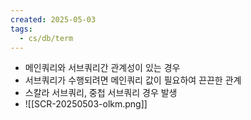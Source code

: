 ```yaml
---
created: 2025-05-03
tags:
  - cs/db/term
---
```

- 메인쿼리와 서브쿼리간 관계성이 있는 경우
- 서브쿼리가 수행되려면 메인쿼리 값이 필요하여 끈끈한 관계
- 스칼라 서브쿼리, 중첩 서브쿼리 경우 발생
- ![[SCR-20250503-olkm.png]]